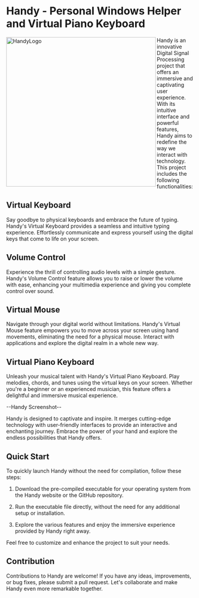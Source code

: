 # Handy - Personal Windows Helper and Virtual Piano Keyboard

<div>
<img src="https://github.com/mahmutovichana/HandyApp/assets/113919501/0d629f8b-6634-4842-98c2-0f4c3081a03b" alt="HandyLogo" align="left" width="400">
</div>
  
  Handy is an innovative Digital Signal Processing project that offers an immersive and captivating user experience. With its intuitive interface and powerful features, Handy aims to redefine the way we interact with technology. This project includes the following functionalities:
  
  ## Virtual Keyboard
  Say goodbye to physical keyboards and embrace the future of typing. Handy's Virtual Keyboard provides a seamless and intuitive typing experience. Effortlessly communicate and express yourself using the digital keys that come to life on your screen.
  
  ## Volume Control
  Experience the thrill of controlling audio levels with a simple gesture. Handy's Volume Control feature allows you to raise or lower the volume with ease, enhancing your multimedia experience and giving you complete control over sound.
  
  ## Virtual Mouse
  Navigate through your digital world without limitations. Handy's Virtual Mouse feature empowers you to move across your screen using hand movements, eliminating the need for a physical mouse. Interact with applications and explore the digital realm in a whole new way.
  
  ## Virtual Piano Keyboard
  Unleash your musical talent with Handy's Virtual Piano Keyboard. Play melodies, chords, and tunes using the virtual keys on your screen. Whether you're a beginner or an experienced musician, this feature offers a delightful and immersive musical experience.


--Handy Screenshot--

Handy is designed to captivate and inspire. It merges cutting-edge technology with user-friendly interfaces to provide an interactive and enchanting journey. Embrace the power of your hand and explore the endless possibilities that Handy offers.

## Quick Start
To quickly launch Handy without the need for compilation, follow these steps:

1. Download the pre-compiled executable for your operating system from the Handy website or the GitHub repository.

2. Run the executable file directly, without the need for any additional setup or installation.

3. Explore the various features and enjoy the immersive experience provided by Handy right away.

Feel free to customize and enhance the project to suit your needs.

## Contribution
Contributions to Handy are welcome! If you have any ideas, improvements, or bug fixes, please submit a pull request. Let's collaborate and make Handy even more remarkable together.
